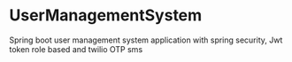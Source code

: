 # UserManagementSystem
Spring boot user management system application with spring security, Jwt token role based and twilio OTP sms
